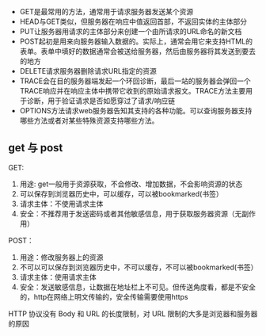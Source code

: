 
* GET是最常用的方法，通常用于请求服务器发送某个资源
* HEAD与GET类似，但服务器在响应中值返回首部，不返回实体的主体部分
* PUT让服务器用请求的主体部分来创建一个由所请求的URL命名的新文档
* POST起初是用来向服务器输入数据的。实际上，通常会用它来支持HTML的表单。表单中填好的数据通常会被送给服务器，然后由服务器将其发送到要去的地方
* DELETE请求服务器删除请求URL指定的资源
* TRACE会在目的服务器端发起一个环回诊断，最后一站的服务器会弹回一个TRACE响应并在响应主体中携带它收到的原始请求报文。TRACE方法主要用于诊断，用于验证请求是否如愿穿过了请求/响应链
* OPTIONS方法请求web服务器告知其支持的各种功能。可以查询服务器支持哪些方法或者对某些特殊资源支持哪些方法。

## get 与 post
GET:
1. 用途: get一般用于资源获取，不会修改、增加数据，不会影响资源的状态
2. 可以保存到浏览器历史中，可以缓存，可以被bookmarked(书签）
3. 请求主体：不使用请求主体
3. 安全：不推荐用于发送密码或者其他敏感信息，用于获取服务器资源（无副作用）

POST：
1. 用途：修改服务器上的资源
2. 不可以可以保存到浏览器历史中，不可以缓存，不可以被bookmarked(书签）
3. 请求主体：使用请求主体
4. 安全：发送敏感信息，让数据在地址栏上不可见。但传送角度看，都是不安全的，http在网络上明文传输的，安全传输需要使用https
   
HTTP 协议没有 Body 和 URL 的长度限制，对 URL 限制的大多是浏览器和服务器的原因

